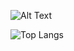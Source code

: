 ![Alt Text](https://media.tenor.com/3Gehha8RO-sAAAAC/goose-dance.gif)

![Top Langs](https://github-readme-stats-rose-phi.vercel.app/api/top-langs/?username=jxncted\&layout=compact)
